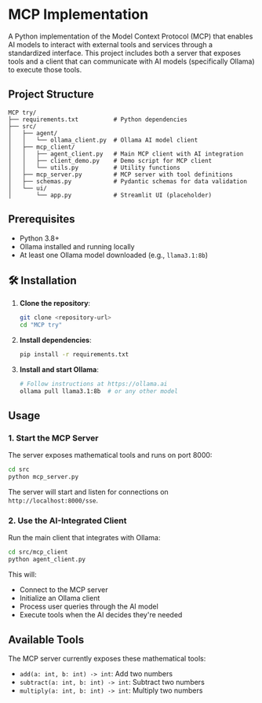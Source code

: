 # MCP Implementation

A Python implementation of the Model Context Protocol (MCP) that enables AI models to interact with external tools and services through a standardized interface. This project includes both a server that exposes tools and a client that can communicate with AI models (specifically Ollama) to execute those tools.

## Project Structure

```
MCP try/
├── requirements.txt          # Python dependencies
├── src/
│   ├── agent/
│   │   └── ollama_client.py  # Ollama AI model client
│   ├── mcp_client/
│   │   ├── agent_client.py   # Main MCP client with AI integration
│   │   ├── client_demo.py    # Demo script for MCP client
│   │   └── utils.py          # Utility functions
│   ├── mcp_server.py         # MCP server with tool definitions
│   ├── schemas.py            # Pydantic schemas for data validation
│   └── ui/
│       └── app.py            # Streamlit UI (placeholder)
```

## Prerequisites

- Python 3.8+
- Ollama installed and running locally
- At least one Ollama model downloaded (e.g., `llama3.1:8b`)

## 🛠️ Installation

1. **Clone the repository**:
   ```bash
   git clone <repository-url>
   cd "MCP try"
   ```

2. **Install dependencies**:
   ```bash
   pip install -r requirements.txt
   ```

3. **Install and start Ollama**:
   ```bash
   # Follow instructions at https://ollama.ai
   ollama pull llama3.1:8b  # or any other model
   ```

## Usage

### 1. Start the MCP Server

The server exposes mathematical tools and runs on port 8000:

```bash
cd src
python mcp_server.py
```

The server will start and listen for connections on `http://localhost:8000/sse`.

### 2. Use the AI-Integrated Client

Run the main client that integrates with Ollama:

```bash
cd src/mcp_client
python agent_client.py
```

This will:
- Connect to the MCP server
- Initialize an Ollama client
- Process user queries through the AI model
- Execute tools when the AI decides they're needed


## Available Tools

The MCP server currently exposes these mathematical tools:

- `add(a: int, b: int) -> int`: Add two numbers
- `subtract(a: int, b: int) -> int`: Subtract two numbers  
- `multiply(a: int, b: int) -> int`: Multiply two numbers
